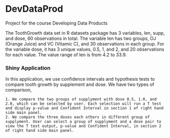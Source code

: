 # DevDataProd
Project for the course Developing Data Products

The ToothGrowth data set in R datasets package has 3 variables, len, supp, and dose, 60 observations in total. The variable len has two groups, OJ (Orange Juice) and VC (Vitamic C), and 30 observations in each group. For the variable dose, it has 3 unique values, 0.5, 1, and 2, and 20 observations for each value. The value range of len is from 4.2 to 33.9.

### Shiny Application
In this application, we use confidence intervals and hypothesis tests to compare tooth growth by supplement and dose. We have two types of comparison,

    1. We compare the two groups of supplyment with dose 0.5, 1.0, and 2.0, which can be selected by user. Each selection will run a T test and display p-value and Confident Interval in section 1 of right hand side main panel.
    2. We compare the three doses each others in different group of supplyment. User can select a group of supplyment and a dose pair to view the T test output, p-value and Confident Interval, in section 2 of right hand side main panel.

